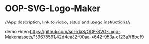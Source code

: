 



# OOP-SVG-Logo-Maker
//App description, link to video, setup and usage instructions//           

demo video:https://github.com/scerda8/OOP-SVG-Logo-Maker/assets/159675591/42d4ea82-90aa-4642-953a-cf23a7f8bcf9
